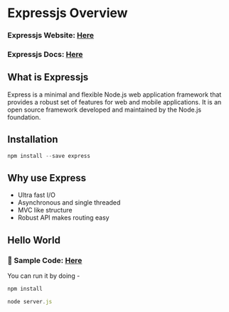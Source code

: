 # Expressjs Overview

### Expressjs Website: [Here](https://expressjs.com/)

### Expressjs Docs: [Here](https://expressjs.com/en/api.html)

## What is Expressjs

Express is a minimal and flexible Node.js web application framework that provides a robust set of features for web and mobile applications. It is an open source framework developed and maintained by the Node.js foundation.

## Installation

```javascript
npm install --save express
```

## Why use Express

- Ultra fast I/O
- Asynchronous and single threaded
- MVC like structure
- Robust API makes routing easy

## Hello World

### 📁 Sample Code: [Here](https://github.com/iampavangandhi/TheNodeCourse/tree/master/03%20Expressjs/Topic1/Code)

You can run it by doing -

```javascript
npm install

node server.js
```
